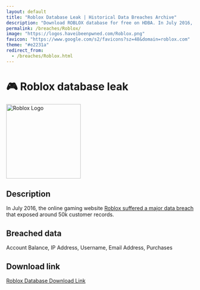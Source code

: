 ```yaml
---
layout: default
title: "Roblox Database Leak | Historical Data Breaches Archive"
description: "Download ROBLOX database for free on HDBA. In July 2016, the online gaming website Roblox suffered a major data breach that exposed around 50k customer records."
permalink: /breaches/Roblox/
image: "https://logos.haveibeenpwned.com/Roblox.png"
favicon: "https://www.google.com/s2/favicons?sz=48&domain=roblox.com"
theme: "#e2231a"
redirect_from:
  - /breaches/Roblox.html
---
```


# 🎮 Roblox database leak

<img src="https://logos.haveibeenpwned.com/Roblox.png" alt="Roblox Logo" width="200" height="200">

## Description

In July 2016, the online gaming website <a href="https://redirect.trace.rip/?url=https://roblox.fandom.com/wiki/2016_Roblox_security_breach" target="_blank" rel="noopener">Roblox suffered a major data breach</a> that exposed around 50k customer records.

## Breached data

Account Balance, IP Address, Username, Email Address, Purchases

## Download link

<a href="https://redirect.trace.rip/?url=https://buzzheavier.com/huma2ljfzifw" target="_blank" rel="noopener">Roblox Database Download Link</a>
